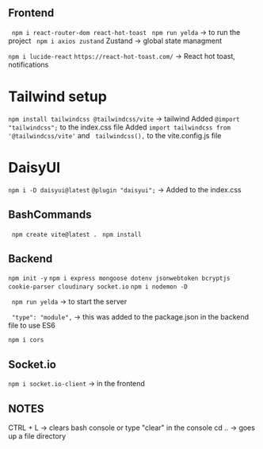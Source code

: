 ## Frontend

`` npm i react-router-dom react-hot-toast``
`` npm run yelda`` -> to run the project
`` npm i axios zustand`` Zustand -> global state managment

`` npm i lucide-react ``
`` https://react-hot-toast.com/ `` -> React hot toast, notifications

# Tailwind setup
`` npm install tailwindcss @tailwindcss/vite `` -> tailwind
Added  `` @import "tailwindcss"; `` to the index.css file
Added `` import tailwindcss from '@tailwindcss/vite' `` and `` tailwindcss(),`` to the vite.config.js file

# DaisyUI
`` npm i -D daisyui@latest ``
`` @plugin "daisyui"; `` -> Added to the index.css

## BashCommands

`` npm create vite@latest .``
`` npm install``

## Backend

`` npm init -y ``
`` npm i express mongoose dotenv jsonwebtoken bcryptjs cookie-parser cloudinary socket.io ``
`` npm i nodemon -D ``

`` npm run yelda`` -> to start the server

``  "type": "module", `` -> this was added to the package.json in the backend file to use ES6

`` npm i cors ``

## Socket.io

`` npm i socket.io-client `` -> in the frontend
`` ``

## NOTES

CTRL + L -> clears bash console or type "clear" in the console
cd .. -> goes up a file directory